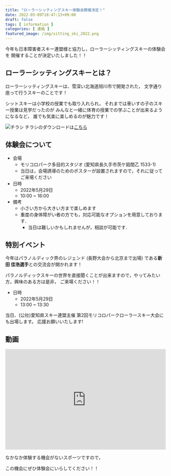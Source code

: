 ```yaml
---
title: "ローラーシッティングスキー体験会開催決定！"
date: 2022-05-09T18:47:13+09:00
draft: false
tags: [ information ]
categories: [ 連絡 ]
featured_image: /img/sitting_ski_2022.png
---
```


今年も日本障害者スキー連盟様と協力し，ローラーシッティングスキーの体験会を
開催することが決定いたしました！！

## ローラーシッティングスキーとは？
ローラーシッティングスキーは、雪深い北海道旭川市で開発された，
文字通り座って行うスキーのことです！

シットスキーは小学校の授業でも取り入れられ，
それまでは車いすの子のスキー授業は見学だったのが
みんなと一緒に体育の授業での学ぶことが出来るようになるなど，
誰でも気楽に楽しめるのが魅力です！

![チラシ](/img/sitting_ski_2022.png)
チラシのダウンロードは[こちら](https://drive.google.com/uc?export=download&id=102oLLIrdPYg4xRyuxqWGIuGihCfqpulI "ダウンロード (Google Drive)")

## 体験会について
- 会場
    - モリコロパーク多目的スタジオ (愛知県長久手市茨ケ廻間乙 1533-1)
    - 当日は，会場誘導のためのポスターが設置されますので，それに従ってご来場ください
- 日時
    - 2022年5月29日
    - 10:00 ~ 16:00
- 備考
    - 小さい方から大きい方まで楽しめます
    - 重度の身体障がい者の方でも，対応可能なオプションを用意しております．
        - 当日は難しいかもしれませんが，相談が可能です．

## 特別イベント

今年はパラノルディック界のレジェンド (長野大会から北京まで出場) である**新田 佳浩選手**との交流会が開かれます！

パラノルディックスキーの世界を直接聞くことが出来ますので，やってみたい方，興味のある方は是非，
ご来場ください！！

- 日時
    - 2022年5月29日
    - 13:00 ~ 13:30

当日、(公社)愛知県スキー連盟主催 第2回モリコロパークローラースキー大会にも出場します。
応援お願いいたします!

## 動画
<div class="cf ph3 ph5-l pv3 pv4-l f4 tc-l measure-wide lh-copy center">
    <iframe width="100%" height="315" src="https://www.youtube.com/embed/I8MAywPJSTU" title="YouTube video player" frameborder="0" allow="accelerometer; autoplay; clipboard-write; encrypted-media; gyroscope; picture-in-picture" allowfullscreen></iframe>
</div>


なかなか体験する機会がないスポーツですので，

この機会にぜひ体験会にいらしてください！！